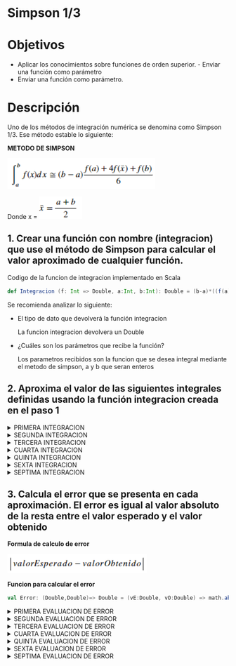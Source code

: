 # Simpson 1/3
# Objetivos
 - Aplicar los conocimientos sobre funciones de orden superior. - Enviar una función como parámetro
 - Enviar una función como parámetro.
# Descripción
Uno de los métodos de integración numérica se denomina como Simpson 1/3. Ese
método estable lo siguiente:

**METODO DE SIMPSON**

 ![Ecuacion a realizar](https://github.com/JU4NSCV/Simpson-1-3/blob/main/img/1.png)

Donde x =   ![Ecuacion a realizar](https://github.com/JU4NSCV/Simpson-1-3/blob/main/img/2.png)

## 1. Crear una función con nombre (integracion) que use el método de Simpson para calcular el valor aproximado de cualquier función. 

Codigo de la funcion de integracion implementado en Scala

```Scala
def Integracion (f: Int => Double, a:Int, b:Int): Double = (b-a)*((f(a)+4*f((a+b)/(2))+f(b))/6)
```

Se recomienda analizar lo siguiente:

- El tipo de dato que devolverá la función integracion
   
   La funcion integracion devolvera un Double
   
- ¿Cuáles son los parámetros que recibe la función?
   
   Los parametros recibidos son la funcion que se desea integral mediante el metodo de simpson, a y b que seran enteros

## 2. Aproxima el valor de las siguientes integrales definidas usando la función integracion creada en el paso 1

<details>
 
<summary> PRIMERA INTEGRACION </summary>

**Ecuacion a realizar**

 ![Ecuacion a realizar](https://github.com/JU4NSCV/Simpson-1-3/blob/main/img/3.png)
 
Codigo de la funcion implementada en Scala

```Scala
def funInt1 (x:Int): Double = -math.pow(x,2)+8*x-12
```

Codigo utilizando la funcion de integracion

```Scala
Integracion(funInt1,3,5)
```

Resultado

```
7.33333333
```

</details>

<details>
 
<summary> SEGUNDA INTEGRACION </summary>

**Ecuacion a realizar**

 ![Ecuacion a realizar](https://github.com/JU4NSCV/Simpson-1-3/blob/main/img/4.png)

Codigo de la funcion implementada en Scala

```Scala
def funInt2 (x:Int): Double = 3*math.pow(x,2)
```

Codigo utilizando la funcion de integracion

```Scala
Integracion(funInt2,0,2)
```

Resultado

```
8.0
```

</details>

<details>
 
<summary> TERCERA INTEGRACION </summary>

**Ecuacion a realizar**

 ![Ecuacion a realizar](https://github.com/JU4NSCV/Simpson-1-3/blob/main/img/5.png)

Codigo de la funcion implementada en Scala

```Scala
def funInt3 (x:Int): Double = x+2*math.pow(x,2)-math.pow(x,3)+5*math.pow(x,4)
```

Codigo utilizando la funcion de integracion

```Scala
Integracion(funInt3,-1,1)
```

Resultado

```
4.666666666666667
```

</details>

<details>
 
<summary> CUARTA INTEGRACION </summary>

**Ecuacion a realizar**

 ![Ecuacion a realizar](https://github.com/JU4NSCV/Simpson-1-3/blob/main/img/6.png)

Codigo de la funcion implementada en Scala

```Scala
def funInt4 (x:Int): Double = (2*x+1)/(math.pow(x,2)+x)
```

Codigo utilizando la funcion de integracion

```Scala
Integracion(funInt4,1,2)
```

Resultado

```
1.388888888888889
```

</details>

<details>
 
<summary> QUINTA INTEGRACION </summary>

**Ecuacion a realizar**

 ![Ecuacion a realizar](https://github.com/JU4NSCV/Simpson-1-3/blob/main/img/7.png)

Codigo de la funcion implementada en Scala

```Scala
def funInt5 (x:Int): Double = -math.exp(x)
```

Codigo utilizando la funcion de integracion

```Scala
Integracion(funInt5,0,1)
```

Resultado

```
-1.286380304743174
```

</details>

<details>
 
<summary> SEXTA INTEGRACION </summary>

**Ecuacion a realizar**

 ![Ecuacion a realizar](https://github.com/JU4NSCV/Simpson-1-3/blob/main/img/8.png)

Codigo de la funcion implementada en Scala

```Scala
def funInt6 (x:Int): Double = (1)/(math.sqrt(x-1))
```

Codigo utilizando la funcion de integracion

```Scala
Integracion(funInt6,2,3)
```

Resultado

```
0.9511844635310913
```
</details>

<details>
 
<summary> SEPTIMA INTEGRACION </summary>

**Ecuacion a realizar**

 ![Ecuacion a realizar](https://github.com/JU4NSCV/Simpson-1-3/blob/main/img/9.png)

Codigo de la funcion implementada en Scala

```Scala
def funInt7 (x:Int): Double = (1)/(1+math.pow(x,2))
```

Codigo utilizando la funcion de integracion

```Scala
Integracion(funInt7,0,1)
```

Resultado

```
0.9166666666666666
```

</details>

## 3. Calcula el error que se presenta en cada aproximación. El error es igual al valor absoluto de la resta entre el valor esperado y el valor obtenido 

**Formula de calculo de error**

 ![Ecuacion a realizar](https://github.com/JU4NSCV/Simpson-1-3/blob/main/img/10.png)

**Funcion para calcular el error**

```Scala
val Error: (Double,Double)=> Double = (vE:Double, vO:Double) => math.abs(vE - vO)
```

<details>
 
<summary> PRIMERA EVALUACION DE ERROR </summary>

```Scala
def funInt1 (x:Int): Double = -math.pow(x,2)+8*x-12
```

Codigo de la funcion implementada en Scala

```Scala
Error(Integracion(funInt1,3,5),7.33)
```

Codigo del marguen de error

Resultado

```
0.0033333333333329662
```

</details>

<details>
 
<summary> SEGUNDA EVALUACION DE ERROR </summary>

```Scala
def funInt2 (x:Int): Double = 3*math.pow(x,2)
```

Codigo de la funcion implementada en Scala

```Scala
Error(Integracion(funInt2,0,2),8)
```

Codigo del marguen de error

Resultado

```
0.0
```

</details>

<details>
 
<summary> TERCERA EVALUACION DE ERROR </summary>

```Scala
def funInt3 (x:Int): Double = x+2*math.pow(x,2)-math.pow(x,3)+5*math.pow(x,4)
```

Codigo de la funcion implementada en Scala

```Scala
Error(Integracion(funInt3,-1,1),3.333)
```

Codigo del marguen de error

Resultado

```
1.3336666666666668
```

</details>

<details>
 
<summary> CUARTA EVALUACION DE ERROR </summary>

```Scala
def funInt4 (x:Int): Double = (2*x+1)/(math.pow(x,2)+x)
```

Codigo de la funcion implementada en Scala

```Scala
Error(Integracion(funInt4,1,2),1.09861)
```

Codigo del marguen de error

Resultado

```
0.290278888888889
```
</details>

<details>
 
<summary> QUINTA EVALUACION DE ERROR </summary>

```Scala
def funInt5 (x:Int): Double = -math.exp(x)
```

Codigo de la funcion implementada en Scala

```Scala
Error(Integracion(funInt5,0,1),1.71828)
```

Codigo del marguen de error

Resultado

```
3.004660304743174
```

</details>

<details>
 
<summary> SEXTA EVALUACION DE ERROR </summary>

```Scala
def funInt6 (x:Int): Double = (1)/(math.sqrt(x-1))
```

Codigo de la funcion implementada en Scala

```Scala
Error(Integracion(funInt6,2,3),0.828427)
```

Codigo del marguen de error

Resultado

```
0.1227574635310913
```

</details>

<details>
 
<summary> SEPTIMA EVALUACION DE ERROR </summary>

```Scala
def funInt7 (x:Int): Double = (1)/(1+math.pow(x,2))
```

Codigo de la funcion implementada en Scala

```Scala
Error(Integracion(funInt7,0,1),0.785398)
```

Codigo del marguen de error

Resultado

```
0.1312686666666666
```

</details>
